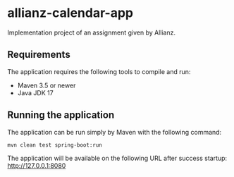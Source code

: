 # allianz-calendar-app
Implementation project of an assignment given by Allianz.

## Requirements
The application requires the following tools to compile and run:
* Maven 3.5 or newer
* Java JDK 17

## Running the application
The application can be run simply by Maven with the following command:
```
mvn clean test spring-boot:run
```
The application will be available on the following URL after success startup: http://127.0.0.1:8080